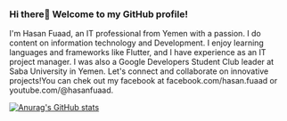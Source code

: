 ### Hi there👋 Welcome to my GitHub profile! 

I'm Hasan Fuaad, an IT professional from Yemen with a passion. I do content on information technology and Development. I enjoy learning languages and frameworks like Flutter, and I have experience as an IT project manager. I was also a Google Developers Student Club leader at Saba University in Yemen. Let's connect and collaborate on innovative projects!You can chek out my facebook at  facebook.com/hasan.fuaad or youtube.com/@hasanfuaad.

[![Anurag's GitHub stats](https://github-readme-stats.vercel.app/api?username=hasanfuaad02)](https://github.com/anuraghazra/github-readme-stats)

